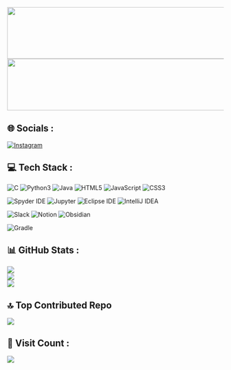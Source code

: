 

<a href="https://github.com/devxb/gitanimals">
  <img src="https://render.gitanimals.org/lines/Bulgogi-Pizza?pet-id=596865399259950329" width="1000" height="120"/>
</a>



<a href="https://github.com/devxb/gitanimals">
  <img src="https://render.gitanimals.org/lines/Bulgogi-Pizza?pet-id=596887672771602739" width="1000" height="120"/>
</a>


## 🌐 Socials :
[![Instagram](https://img.shields.io/badge/Instagram-%23E4405F.svg?style=for-the-badge?logo=Instagram&logoColor=white)]([https://www.instagram.com/__eastman/])



## 💻 Tech Stack :
![C](https://img.shields.io/badge/-C-A8B9CC.svg?style=for-the-badge&logo=C&logoColor=white) 
![Python3](https://img.shields.io/badge/-Python-3776AB?style=for-the-badge&logo=Python&logoColor=white) 
![Java](https://img.shields.io/badge/Java-%23ED8B00.svg?style=for-the-badge&logo=java&logoColor=white) 
![HTML5](https://img.shields.io/badge/html5-%23E34F26.svg?style=for-the-badge&logo=html5&logoColor=white) 
![JavaScript](https://img.shields.io/badge/javascript-%23323330.svg?style=for-the-badge&logo=javascript&logoColor=%23F7DF1E) 
![CSS3](https://img.shields.io/badge/css3-%231572B6.svg?style=for-the-badge&logo=css3&logoColor=white)

![Spyder IDE](https://img.shields.io/badge/-SpyderIDE-FF0000.svg?style=for-the-badge&logo=SpyderIDE&logoColor=white)
![Jupyter](https://img.shields.io/badge/-Jupyter-F37626.svg?style=for-the-badge&logo=Jupyter&logoColor=white)
![Eclipse IDE](https://img.shields.io/badge/-eclipse-2C2255.svg?style=for-the-badge&logo=eclipse&logoColor=white)
![IntelliJ IDEA](https://img.shields.io/badge/-IntelliJIDEA-000000.svg?style=for-the-badge&logo=IntelliJIDEA&logoColor=white)

![Slack](https://img.shields.io/badge/-Slack-4A154B.svg?style=for-the-badge&logo=slack&logoColor=white) 
![Notion](https://img.shields.io/badge/-Notion-000000.svg?style=for-the-badge&logo=Notion&logoColor=white) 
![Obsidian](https://img.shields.io/badge/-Obsidian-7C3AED.svg?style=for-the-badge&logo=Obsidian&logoColor=white) 

![Gradle](https://img.shields.io/badge/Gradle-02303A.svg?style=for-the-badge&logo=Gradle&logoColor=white)



## 📊 GitHub Stats :
![](https://github-readme-stats.vercel.app/api?username=Bulgogi-Pizza&theme=vue&hide_border=false&include_all_commits=false&count_private=false)<br/>
![](https://github-readme-stats.vercel.app/api/top-langs/?username=Bulgogi-Pizza&theme=vue&hide_border=false&include_all_commits=false&count_private=false&layout=compact)<br/>
![](https://github-readme-streak-stats.herokuapp.com/?user=Bulgogi-Pizza&theme=vue&hide_border=false)<br/>


## 🔝 Top Contributed Repo
![](https://github-contributor-stats.vercel.app/api?username=Bulgogi-Pizza&limit=5&theme=vue&combine_all_yearly_contributions=true)



## 👀 Visit Count :
<a href="https://visitcount.itsvg.in">
  <img src="https://visitcount.itsvg.in/api?id=Bulgogi-Pizza&label=Profile%20Views&color=3&pretty=true" />
</a>

<!---
Bulgogi-Pizza/Bulgogi-Pizza is a ✨ special ✨ repository because its `README.md` (this file) appears on your GitHub profile.
You can click the Preview link to take a look at your changes.
--->
